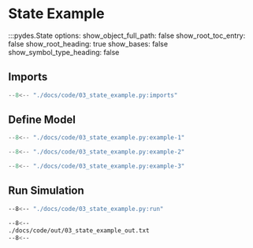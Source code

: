 # State Example

:::pydes.State
    options:
        show_object_full_path: false
        show_root_toc_entry: false
        show_root_heading: true
        show_bases: false
        show_symbol_type_heading: false
        

## Imports

```py linenums="1"
--8<-- "./docs/code/03_state_example.py:imports"
```

## Define Model

```py linenums="1"
--8<-- "./docs/code/03_state_example.py:example-1"
```


```py linenums="1"
--8<-- "./docs/code/03_state_example.py:example-2"
```


```py linenums="1"
--8<-- "./docs/code/03_state_example.py:example-3"
```

## Run Simulation

```bash
--8<-- "./docs/code/03_state_example.py:run"
```


```bash
--8<--
./docs/code/out/03_state_example_out.txt
--8<--
```